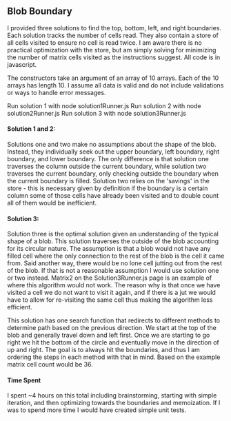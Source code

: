 ## Blob Boundary

I provided three solutions to find the top, bottom, left, and right boundaries. Each solution tracks the number of cells read. They also contain a store of all cells visited to ensure no cell is read twice. I am aware there is no practical optimization with the store, but am simply solving for minimizing the number of matrix cells visited as the instructions suggest. All code is in javascript.

The constructors take an argument of an array of 10 arrays. Each of the 10 arrays has length 10. I assume all data is valid and do not include validations or ways to handle error messages.

Run solution 1 with node solution1Runner.js
Run solution 2 with node solution2Runner.js
Run solution 3 with node solution3Runner.js


#### Solution 1 and 2:
Solutions one and two make no assumptions about the shape of the blob. Instead, they individually seek out the upper boundary, left boundary, right boundary, and lower boundary. The only difference is that solution one traverses the column outside the current boundary, while solution two traverses the current boundary, only checking outside the boundary when the current boundary is filled. Solution two relies on the 'savings' in the store - this is necessary given by definition if the boundary is a certain column some of those cells have already been visited and to double count all of them would be inefficient.

#### Solution 3:
Solution three is the optimal solution given an understanding of the typical shape of a blob. This solution traverses the outside of the blob accounting for its circular nature. The assumption is that a blob would not have any filled cell where the only connection to the rest of the blob is the cell it came from. Said another way, there would be no lone cell jutting out from the rest of the blob.  If that is not a reasonable assumption I would use solution one or two instead. Matrix2 on the Solution3Runner.js page is an example of where this algorithm would not work. The reason why is that once we have visited a cell we do not want to visit it again, and if there is a jut we would have to allow for re-visiting the same cell thus making the algorithm less efficient.

This solution has one search function that redirects to different methods to determine path based on the previous direction. We start at the top of the blob and generally travel down and left first. Once we are starting to go right we hit the bottom of the circle and eventually move in the direction of up and right. The goal is to always hit the boundaries, and thus I am ordering the steps in each method with that in mind. Based on the example matrix cell count would be 36.

#### Time Spent
I spent ~4 hours on this total including brainstorming, starting with simple iteration, and then optimizing towards the boundaries and memoization. If I was to spend more time I would have created simple unit tests.
